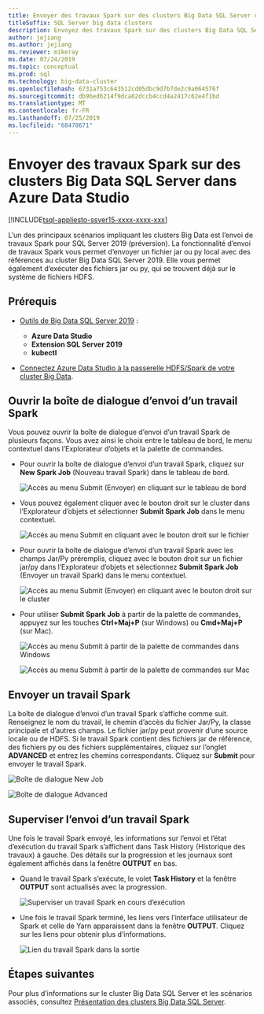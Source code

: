 ```yaml
---
title: Envoyer des travaux Spark sur des clusters Big Data SQL Server dans Azure Data Studio
titleSuffix: SQL Server big data clusters
description: Envoyez des travaux Spark sur des clusters Big Data SQL Server dans Azure Data Studio.
author: jejiang
ms.author: jejiang
ms.reviewer: mikeray
ms.date: 07/24/2019
ms.topic: conceptual
ms.prod: sql
ms.technology: big-data-cluster
ms.openlocfilehash: 6731a753c643512cd05dbc9d7b7de2c9a064576f
ms.sourcegitcommit: db9bed6214f9dca82dccb4ccd4a2417c62e4f1bd
ms.translationtype: MT
ms.contentlocale: fr-FR
ms.lasthandoff: 07/25/2019
ms.locfileid: "68470671"
---
```

# <a name="submit-spark-jobs-on-sql-server-big-data-clusters-in-azure-data-studio"></a>Envoyer des travaux Spark sur des clusters Big Data SQL Server dans Azure Data Studio

[!INCLUDE[tsql-appliesto-ssver15-xxxx-xxxx-xxx](../includes/tsql-appliesto-ssver15-xxxx-xxxx-xxx.md)]

L’un des principaux scénarios impliquant les clusters Big Data est l’envoi de travaux Spark pour SQL Server 2019 (préversion). La fonctionnalité d’envoi de travaux Spark vous permet d’envoyer un fichier jar ou py local avec des références au cluster Big Data SQL Server 2019. Elle vous permet également d’exécuter des fichiers jar ou py, qui se trouvent déjà sur le système de fichiers HDFS. 

## <a name="prerequisites"></a>Prérequis

- [Outils de Big Data SQL Server 2019](deploy-big-data-tools.md) :
   - **Azure Data Studio**
   - **Extension SQL Server 2019**
   - **kubectl**

- [Connectez Azure Data Studio à la passerelle HDFS/Spark de votre cluster Big Data](connect-to-big-data-cluster.md).

## <a name="open-spark-job-submission-dialog"></a>Ouvrir la boîte de dialogue d’envoi d’un travail Spark

Vous pouvez ouvrir la boîte de dialogue d’envoi d’un travail Spark de plusieurs façons. Vous avez ainsi le choix entre le tableau de bord, le menu contextuel dans l’Explorateur d’objets et la palette de commandes.

- Pour ouvrir la boîte de dialogue d’envoi d’un travail Spark, cliquez sur **New Spark Job** (Nouveau travail Spark) dans le tableau de bord.

    ![Accès au menu Submit (Envoyer) en cliquant sur le tableau de bord](./media/submit-spark-job/new-spark-job.png)

- Vous pouvez également cliquer avec le bouton droit sur le cluster dans l’Explorateur d’objets et sélectionner **Submit Spark Job** dans le menu contextuel.

    ![Accès au menu Submit en cliquant avec le bouton droit sur le fichier](./media/submit-spark-job/submit-spark-job-1.png)


- Pour ouvrir la boîte de dialogue d’envoi d’un travail Spark avec les champs Jar/Py préremplis, cliquez avec le bouton droit sur un fichier jar/py dans l’Explorateur d’objets et sélectionnez **Submit Spark Job** (Envoyer un travail Spark) dans le menu contextuel.  

    ![Accès au menu Submit (Envoyer) en cliquant avec le bouton droit sur le cluster](./media/submit-spark-job/submit-spark-job.png)

- Pour utiliser **Submit Spark Job** à partir de la palette de commandes, appuyez sur les touches **Ctrl+Maj+P** (sur Windows) ou **Cmd+Maj+P** (sur Mac).

    ![Accès au menu Submit à partir de la palette de commandes dans Windows](./media/submit-spark-job/submit-spark-job-3.png)

    ![Accès au menu Submit à partir de la palette de commandes sur Mac](./media/submit-spark-job/submit-spark-job-4.png)
  
 
## <a name="submit-spark-job"></a>Envoyer un travail Spark 

La boîte de dialogue d’envoi d’un travail Spark s’affiche comme suit. Renseignez le nom du travail, le chemin d’accès du fichier Jar/Py, la classe principale et d’autres champs. Le fichier jar/py peut provenir d’une source locale ou de HDFS. Si le travail Spark contient des fichiers jar de référence, des fichiers py ou des fichiers supplémentaires, cliquez sur l’onglet **ADVANCED** et entrez les chemins correspondants. Cliquez sur **Submit** pour envoyer le travail Spark.

![Boîte de dialogue New Job](./media/submit-spark-job/submit-spark-job-section.png)

![Boîte de dialogue Advanced](./media/submit-spark-job/submit-spark-job-section-1.png)

## <a name="monitor-spark-job-submission"></a>Superviser l’envoi d’un travail Spark

Une fois le travail Spark envoyé, les informations sur l’envoi et l’état d’exécution du travail Spark s’affichent dans Task History (Historique des travaux) à gauche. Des détails sur la progression et les journaux sont également affichés dans la fenêtre **OUTPUT** en bas.

- Quand le travail Spark s’exécute, le volet **Task History** et la fenêtre **OUTPUT** sont actualisés avec la progression.

    ![Superviser un travail Spark en cours d’exécution](./media/submit-spark-job/monitor-spark-job-submission.png)

- Une fois le travail Spark terminé, les liens vers l’interface utilisateur de Spark et celle de Yarn apparaissent dans la fenêtre **OUTPUT**. Cliquez sur les liens pour obtenir plus d’informations.

    ![Lien du travail Spark dans la sortie](./media/submit-spark-job/monitor-spark-job-submission-2.png)

## <a name="next-steps"></a>Étapes suivantes

Pour plus d’informations sur le cluster Big Data SQL Server et les scénarios associés, consultez [Présentation des clusters Big Data SQL Server](big-data-cluster-overview.md).